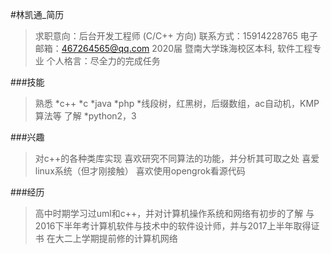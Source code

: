 #林凯通_简历
   > 求职意向：后台开发工程师 (C/C++ 方向) 
   > 联系方式：15914228765 
   > 电子邮箱：467264565@qq.com 
   > 2020届
   > 暨南大学珠海校区本科, 软件工程专业
   > 个人格言：尽全力的完成任务
 
###技能
  > 熟悉
   *c++
   *c
   *java
   *php
   *线段树，红黑树，后缀数组，ac自动机，KMP算法等
  >了解
   *python2，3


###兴趣
  >对c++的各种类库实现
  >喜欢研究不同算法的功能，并分析其可取之处
  >喜爱linux系统（但才刚接触）
  >喜欢使用opengrok看源代码

###经历
  >高中时期学习过uml和c++，并对计算机操作系统和网络有初步的了解
  >与2016下半年考计算机软件与技术中的软件设计师，并与2017上半年取得证书
  >在大二上学期提前修的计算机网络

